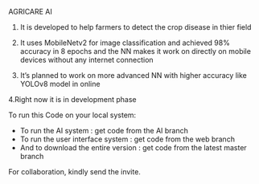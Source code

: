 AGRICARE AI

1. It is developed to help farmers to detect the crop disease in thier field


2. It uses MobileNetv2 for image classification and achieved 98% accuracy in 8 epochs and the NN makes it work on directly on mobile devices without any internet connection

3. It’s planned to work on more advanced NN with higher accuracy like YOLOv8 model in online

 4.Right now it is in development phase

To run this Code on your local system:
  - To run the AI system : get code from the AI branch
  - To run the user interface system : get code from the web branch
  - And to download the entire version : get code from the latest master branch


For collaboration, kindly send the invite.


